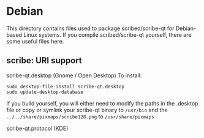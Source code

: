 
Debian
====================
This directory contains files used to package scribed/scribe-qt
for Debian-based Linux systems. If you compile scribed/scribe-qt yourself, there are some useful files here.

## scribe: URI support ##


scribe-qt.desktop  (Gnome / Open Desktop)
To install:

	sudo desktop-file-install scribe-qt.desktop
	sudo update-desktop-database

If you build yourself, you will either need to modify the paths in
the .desktop file or copy or symlink your scribe-qt binary to `/usr/bin`
and the `../../share/pixmaps/scribe128.png` to `/usr/share/pixmaps`

scribe-qt.protocol (KDE)

